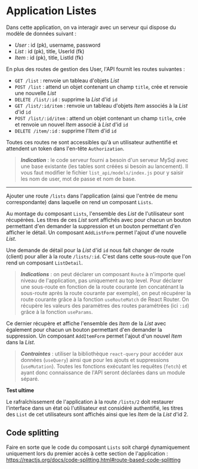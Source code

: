 Application Listes
===

Dans cette application, on va interagir avec un serveur qui dispose du modèle de données suivant :
 - _User_ : id (pk), username, password
 - _List_ : id (pk), title, UserId (fk)
 - _Item_ : id (pk), title, ListId (fk)

En plus des routes de gestion des User, l'API fournit les routes suivantes :
 - `GET /list` : renvoie un tableau d'objets _List_
 - `POST /list` : attend un objet contenant un champ `title`, crée et renvoie une nouvelle _List_
 - `DELETE /list/:id` : supprime la _List_ d'id `id`
 - `GET /list/:id/item` : renvoie un tableau d'objets _Item_ associés à la _List_ d'id `id`
 - `POST /list/:id/item` : attend un objet contenant un champ `title`, crée et renvoie un nouvel _Item_ associé à _List_ d'id `id`
 - `DELETE /item/:id` : supprime l'_Item_ d'id `id`

Toutes ces routes ne sont accessibles qu'à un utilisateur authentifié et attendent un token dans l'en-tête `Authorization`.

> ___Indication___ : le code serveur fourni a besoin d'un serveur MySql avec une base existante (les tables sont créées si besoin au lancement). Il vous faut modifier le fichier `list_api/models/index.js` pour y saisir les nom de user, mot de passe et nom de base.

___

Ajouter une route `/lists` dans l'application (ainsi que l'entrée de menu correspondante) dans laquelle on rend un composant `Lists`.

Au montage du composant `Lists`, l'ensemble des _List_ de l'utilisateur sont récupérées.
Les titres de ces _List_ sont affichés avec pour chacun un bouton permettant d'en demander la suppression et un bouton permettant d'en afficher le détail.
Un composant `AddListForm` permet l'ajout d'une nouvelle _List_.

Une demande de détail pour la _List_ d'id `id` nous fait changer de route (client) pour aller à la route `/lists/:id`.
C'est dans cette sous-route que l'on rend un composant `ListDetail`.

> ___Indications___ : on peut déclarer un composant `Route` à n'importe quel niveau de l'application, pas uniquement au top level. Pour déclarer une sous-route en fonction de la route courante (en concaténant la sous-route après la route courante par exemple), on peut récupérer la route courante grâce à la fonction `useRouteMatch` de React Router. On récupère les valeurs des paramètres des routes paramétrées (ici `:id`) grâce à la fonction `useParams`.

Ce dernier récupère et affiche l'ensemble des _Item_ de la _List_ avec également pour chacun un bouton permettant d'en demander la suppression.
Un composant `AddItemForm` permet l'ajout d'un nouvel _Item_ dans la _List_.

> ___Contraintes___ : utiliser la bibliothèque `react-query` pour accéder aux données (`useQuery`) ainsi que pour les ajouts et suppressions (`useMutation`). Toutes les fonctions exécutant les requêtes (`fetch`) et ayant donc connaissance de l'API seront déclarées dans un module séparé.

**Test ultime**

Le rafraîchissement de l'application à la route `/lists/2` doit restaurer l'interface dans un état où l'utilisateur est considéré authentifié, les titres des `List` de cet utilisateurs sont affichés ainsi que les _Item_ de la _List_ d'id 2.

Code splitting
---

Faire en sorte que le code du composant `Lists` soit chargé dynamiquement uniquement lors du premier accès à cette section de l'application :
https://reactjs.org/docs/code-splitting.html#route-based-code-splitting
